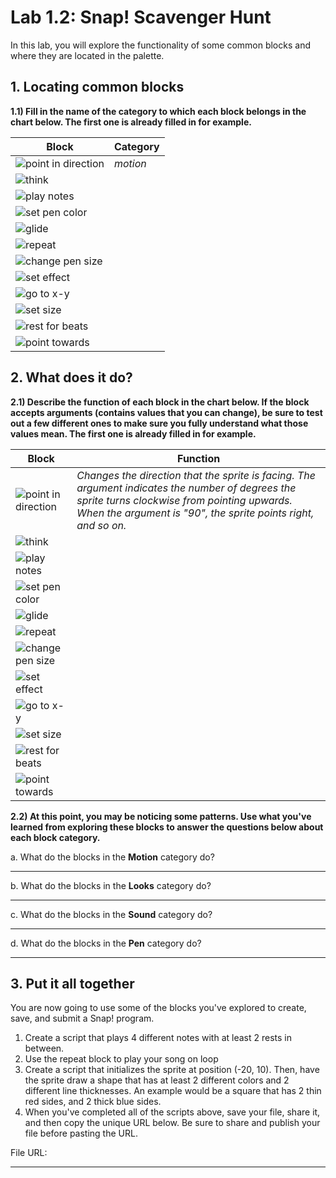 # Lab 1.2: Snap! Scavenger Hunt

In this lab, you will explore the functionality of some common blocks and where they are located in the palette.

## 1. Locating common blocks

**1.1) Fill in the name of the category to which each block belongs in the chart below. The first one is already filled in for example.**

| Block | Category |
| -- | -- |
|![point in direction]()| *motion* |
|![think]()||
|![play notes]()||
|![set pen color]()||
|![glide]()||
|![repeat]()||
|![change pen size]()||
|![set effect]()||
|![go to x-y]()||
|![set size]()||
|![rest for beats]()||
|![point towards]()|&nbsp;|

## 2. What does it do?

**2.1) Describe the function of each block in the chart below. If the block accepts arguments (contains values that you can change), be sure to test out a few different ones to make sure you fully understand what those values mean. The first one is already filled in for example.**

| Block | Function |
| -- | -- |
|![point in direction]()| *Changes the direction that the sprite is facing. The argument indicates the number of degrees the sprite turns clockwise from pointing upwards. When the argument is "90", the sprite points right, and so on.* |
|![think]()||
|![play notes]()||
|![set pen color]()||
|![glide]()||
|![repeat]()||
|![change pen size]()||
|![set effect]()||
|![go to x-y]()||
|![set size]()||
|![rest for beats]()||
|![point towards]()|&nbsp;|

**2.2) At this point, you may be noticing some patterns. Use what you've learned from exploring these blocks to answer the questions below about each block category.**

a. What do the blocks in the **Motion** category do?

---
b. What do the blocks in the **Looks** category do?

---
c. What do the blocks in the **Sound** category do?

---
d. What do the blocks in the **Pen** category do?

---

## 3. Put it all together
You are now going to use some of the blocks you've explored to create, save, and submit a Snap! program.

1. Create a script that plays 4 different notes with at least 2 rests in between.
1. Use the repeat block to play your song on loop
1. Create a script that initializes the sprite at position (-20, 10). Then, have the sprite draw a shape that has at least 2 different colors and 2 different line thicknesses. An example would be a square that has 2 thin red sides, and 2 thick blue sides.
1. When you've completed all of the scripts above, save your file, share it, and then copy the unique URL below. Be sure to share and publish your file before pasting the URL.

File URL:

---
